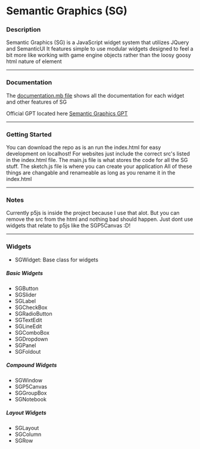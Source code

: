 # Semantic Graphics (SG)

### Description

Semantic Graphics (SG) is a JavaScript widget system that utilizes JQuery and SemanticUI
It features simple to use modular widgets designed to feel a bit more like working with game engine objects rather than the loosy goosy html nature of element

---

### Documentation

The [documentation.mb file](documentation.md) shows all the documentation for each widget and other features of SG

Official GPT located here [Semantic Graphics GPT](https://chat.openai.com/g/g-LjbEtXhmV-semantic-graphics-gpt)

---

### Getting Started

You can download the repo as is an run the index.html for easy development on localhost! For websites just include the correct src's listed in the index.html file.
The main.js file is what stores the code for all the SG stuff. The sketch.js file is where you can create your application
All of these things are changable and renameable as long as you rename it in the index.html

---

### Notes

Currently p5js is inside the project because I use that alot. But you can remove the src from the html and nothing bad should happen. Just dont use widgets that relate to p5js like the SGP5Canvas :D!

---

### Widgets

- SGWidget: Base class for widgets

##### Basic Widgets

- SGButton
- SGSlider
- SGLabel
- SGCheckBox
- SGRadioButton
- SGTextEdit
- SGLineEdit
- SGComboBox
- SGDropdown
- SGPanel
- SGFoldout

##### Compound Widgets

- SGWindow
- SGP5Canvas
- SGGroupBox
- SGNotebook

##### Layout Widgets

- SGLayout
- SGColumn
- SGRow
